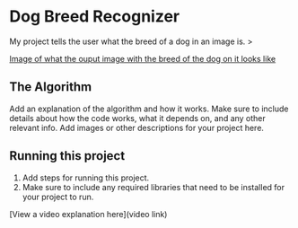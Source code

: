 # Dog Breed Recognizer

 My project tells the user what the breed of a dog in an image is. > 

[Image of what the ouput image with the breed of the dog on it looks like](https://i.imgur.com/5QbZLmw.png)

## The Algorithm

Add an explanation of the algorithm and how it works. Make sure to include details about how the code works, what it depends on, and any other relevant info. Add images or other descriptions for your project here. 


## Running this project

1. Add steps for running this project.
2. Make sure to include any required libraries that need to be installed for your project to run.

[View a video explanation here](video link)
